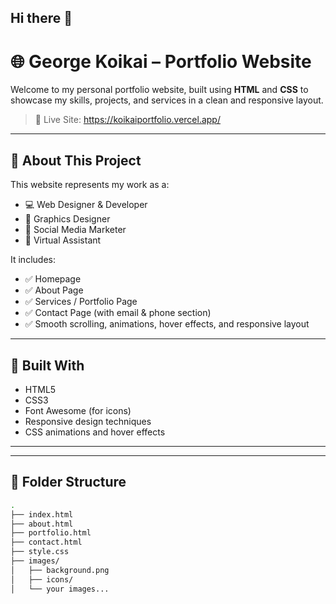 ## Hi there 👋

# 🌐 George Koikai – Portfolio Website

Welcome to my personal portfolio website, built using **HTML** and **CSS** to showcase my skills, projects, and services in a clean and responsive layout.

> 🔗 Live Site: https://koikaiportfolio.vercel.app/

---

## 📁 About This Project

This website represents my work as a:
- 💻 Web Designer & Developer
- 🎨 Graphics Designer
- 📱 Social Media Marketer
- 🧠 Virtual Assistant

It includes:
- ✅ Homepage
- ✅ About Page
- ✅ Services / Portfolio Page
- ✅ Contact Page (with email & phone section)
- ✅ Smooth scrolling, animations, hover effects, and responsive layout

---

## 🔧 Built With

- HTML5
- CSS3
- Font Awesome (for icons)
- Responsive design techniques
- CSS animations and hover effects

---

---

## 🧩 Folder Structure

```bash
.
├── index.html
├── about.html
├── portfolio.html
├── contact.html
├── style.css
├── images/
│   ├── background.png
│   ├── icons/
│   └── your images...

